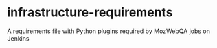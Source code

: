 infrastructure-requirements
===========================

A requirements file with Python plugins required by MozWebQA jobs on Jenkins